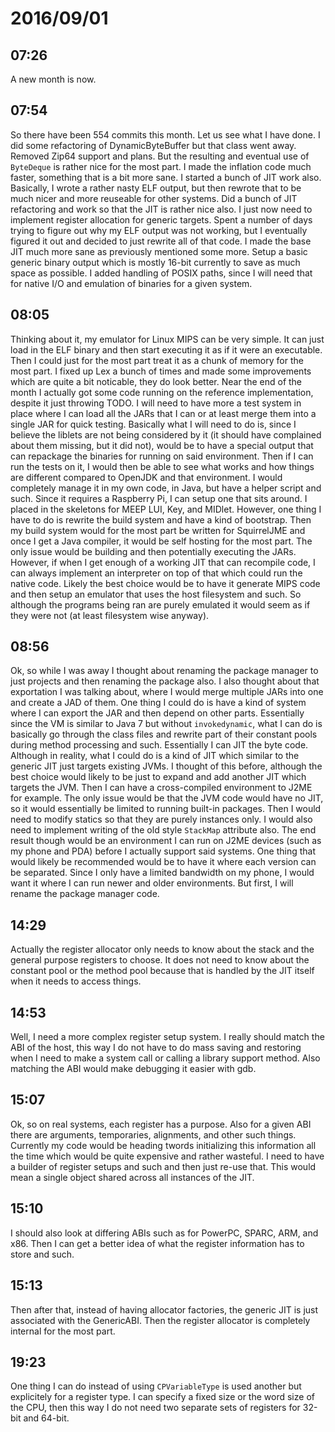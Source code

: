 # 2016/09/01

## 07:26

A new month is now.

## 07:54

So there have been 554 commits this month. Let us see what I have done. I did
some refactoring of DynamicByteBuffer but that class went away. Removed Zip64
support and plans. But the resulting and eventual use of `ByteDeque` is rather
nice for the most part. I made the inflation code much faster, something that
is a bit more sane. I started a bunch of JIT work also. Basically, I wrote a
rather nasty ELF output, but then rewrote that to be much nicer and more
reuseable for other systems. Did a bunch of JIT refactoring and work so that
the JIT is rather nice also. I just now need to implement register allocation
for generic targets. Spent a number of days trying to figure out why my ELF
output was not working, but I eventually figured it out and decided to just
rewrite all of that code. I made the base JIT much more sane as previously
mentioned some more. Setup a basic generic binary output which is mostly
16-bit currently to save as much space as possible. I added handling of POSIX
paths, since I will need that for native I/O and emulation of binaries for
a given system.

## 08:05

Thinking about it, my emulator for Linux MIPS can be very simple. It can just
load in the ELF binary and then start executing it as if it were an executable.
Then I could just for the most part treat it as a chunk of memory for the
most part. I fixed up Lex a bunch of times and made some improvements which
are quite a bit noticable, they do look better. Near the end of the month I
actually got some code running on the reference implementation, despite it
just throwing TODO. I will need to have more a test system in place where I can
load all the JARs that I can or at least merge them into a single JAR for
quick testing. Basically what I will need to do is, since I believe the
liblets are not being considered by it (it should have complained about them
missing, but it did not), would be to have a special output that can repackage
the binaries for running on said environment. Then if I can run the tests on
it, I would then be able to see what works and how things are different
compared to OpenJDK and that environment. I would completely manage it in my
own code, in Java, but have a helper script and such. Since it requires a
Raspberry Pi, I can setup one that sits around. I placed in the skeletons for
MEEP LUI, Key, and MIDlet. However, one thing I have to do is rewrite the
build system and have a kind of bootstrap. Then my build system would for the
most part be written for SquirrelJME and once I get a Java compiler, it would
be self hosting for the most part. The only issue would be building and then
potentially executing the JARs. However, if when I get enough of a working JIT
that can recompile code, I can always implement an interpreter on top of that
which could run the native code. Likely the best choice would be to have it
generate MIPS code and then setup an emulator that uses the host filesystem
and such. So although the programs being ran are purely emulated it would seem
as if they were not (at least filesystem wise anyway).

## 08:56

Ok, so while I was away I thought about renaming the package manager to just
projects and then renaming the package also. I also thought about that
exportation I was talking about, where I would merge multiple JARs into one
and create a JAD of them. One thing I could do is have a kind of system where
I can export the JAR and then depend on other parts. Essentially since the VM
is similar to Java 7 but without `invokedynamic`, what I can do is basically
go through the class files and rewrite part of their constant pools during
method processing and such. Essentially I can JIT the byte code. Although in
reality, what I could do is a kind of JIT which similar to the generic JIT
just targets existing JVMs. I thought of this before, although the best choice
would likely to be just to expand and add another JIT which targets the JVM.
Then I can have a cross-compiled environment to J2ME for example. The only
issue would be that the JVM code would have no JIT, so it would essentially be
limited to running built-in packages. Then I would need to modify statics so
that they are purely instances only. I would also need to implement writing
of the old style `StackMap` attribute also. The end result though would be an
environment I can run on J2ME devices (such as my phone and PDA) before I
actually support said systems. One thing that would likely be recommended
would be to have it where each version can be separated. Since I only have a
limited bandwidth on my phone, I would want it where I can run newer and
older environments. But first, I will rename the package manager code.

## 14:29

Actually the register allocator only needs to know about the stack and the
general purpose registers to choose. It does not need to know about the
constant pool or the method pool because that is handled by the JIT itself
when it needs to access things.

## 14:53

Well, I need a more complex register setup system. I really should match the
ABI of the host, this way I do not have to do mass saving and restoring when
I need to make a system call or calling a library support method. Also matching
the ABI would make debugging it easier with gdb.

## 15:07

Ok, so on real systems, each register has a purpose. Also for a given ABI there
are arguments, temporaries, alignments, and other such things. Currently my
code would be heading twords initializing this information all the time which
would be quite expensive and rather wasteful. I need to have a builder of
register setups and such and then just re-use that. This would mean a single
object shared across all instances of the JIT.

## 15:10

I should also look at differing ABIs such as for PowerPC, SPARC, ARM, and x86.
Then I can get a better idea of what the register information has to store
and such.

## 15:13

Then after that, instead of having allocator factories, the generic JIT is
just associated with the GenericABI. Then the register allocator is completely
internal for the most part.

## 19:23

One thing I can do instead of using `CPVariableType` is used another but
explicitely for a register type. I can specify a fixed size or the word size
of the CPU, then this way I do not need two separate sets of registers for
32-bit and 64-bit.

